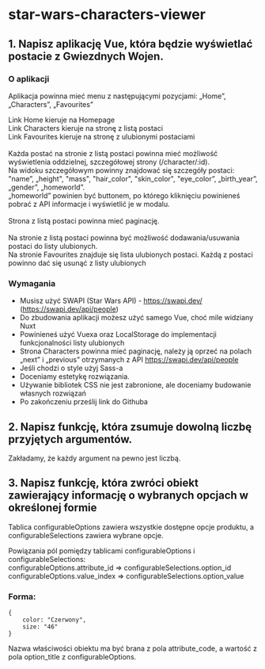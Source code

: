 # star-wars-characters-viewer
## 1. Napisz aplikację Vue, która będzie wyświetlać postacie z Gwiezdnych Wojen.

### O aplikacji

Aplikacja powinna mieć menu z następującymi pozycjami: „Home”, „Characters”, „Favourites”

Link Home kieruje na Homepage <br>
Link Characters kieruje na stronę z listą postaci <br>
Link Favourites kieruje na stronę z ulubionymi postaciami <br><br>
Każda postać na stronie z listą postaci powinna mieć możliwość wyświetlenia oddzielnej, szczegółowej strony (/character/:id). <br>
Na widoku szczegółowym powinny znajdować się szczegóły postaci:<br> 
"name”, „height", "mass", "hair_color", "skin_color", "eye_color”, „birth_year”, „gender”, „homeworld”.<br>
„homeworld” powinien być buttonem, po którego kliknięciu powinieneś pobrać z API informacje i wyświetlić je w modalu.<br><br>
Strona z listą postaci powinna mieć paginację.<br><br>
Na stronie z listą postaci powinna być możliwość dodawania/usuwania postaci do listy ulubionych.<br>
Na stronie Favourites znajduje się lista ulubionych postaci. Każdą z postaci powinno dać się usunąć z listy ulubionych


### Wymagania
- Musisz użyć SWAPI (Star Wars API) - https://swapi.dev/ (https://swapi.dev/api/people)
- Do zbudowania aplikacji możesz użyć samego Vue, choć mile widziany Nuxt
- Powinieneś użyć Vuexa oraz LocalStorage do implementacji funkcjonalności listy ulubionych
- Strona Characters powinna mieć paginację, należy ją oprzeć na polach „next” i „previous” otrzymanych z API https://swapi.dev/api/people
- Jeśli chodzi o style użyj Sass-a
- Doceniamy estetykę rozwiązania.
- Używanie bibliotek CSS nie jest zabronione, ale doceniamy budowanie własnych rozwiązań
- Po zakończeniu prześlij link do Githuba

## 2. Napisz funkcję, która zsumuje dowolną liczbę przyjętych argumentów.
Zakładamy, że każdy argument na pewno jest liczbą.

## 3. Napisz funkcję, która zwróci obiekt zawierający informację o wybranych opcjach w określonej formie
Tablica configurableOptions zawiera wszystkie dostępne opcje produktu, a configurableSelections zawiera wybrane opcje.

Powiązania pól pomiędzy tablicami configurableOptions i configurableSelections: <br>
configurableOptions.attribute_id => configurableSelections.option_id <br>
configurableOptions.value_index => configurableSelections.option_value

### Forma:
```
{
    color: "Czerwony",
    size: "46"
}
```

Nazwa właściwości obiektu ma być brana z pola attribute_code, a wartość z pola option_title z configurableOptions.
